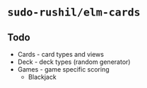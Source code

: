 # `sudo-rushil/elm-cards`

## Todo
- Cards - card types and views
- Deck - deck types (random generator)
- Games - game specific scoring
    - Blackjack
